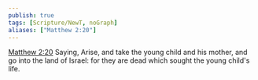 ```yaml
---
publish: true
tags: [Scripture/NewT, noGraph]
aliases: ["Matthew 2:20"]
---
```

[Matthew 2:20](https://churchofjesuschrist.org/study/scriptures/nt/matt/2?lang=eng&id=p20#p20) Saying, Arise, and take the young child and his mother, and go into the land of Israel: for they are dead which sought the young child's life.

